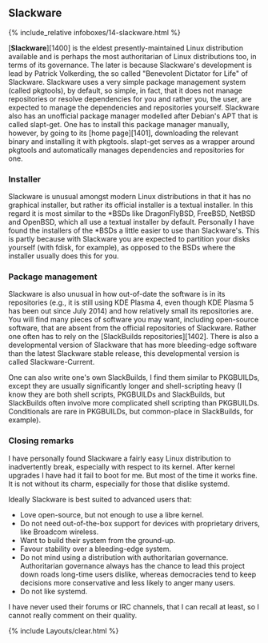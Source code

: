 ## Slackware
{% include_relative infoboxes/14-slackware.html %}

[**Slackware**][1400] is the eldest presently-maintained Linux distribution available and is perhaps the most authoritarian of Linux distributions too, in terms of its governance. The later is because Slackware's development is lead by Patrick Volkerding, the so called "Benevolent Dictator for Life" of Slackware. Slackware uses a very simple package management system (called pkgtools), by default, so simple, in fact, that it does not manage repositories or resolve dependencies for you and rather you, the user, are expected to manage the dependencies and repositories yourself. Slackware also has an unofficial package manager modelled after Debian's APT that is called slapt-get. One has to install this package manager manually, however, by going to its [home page][1401], downloading the relevant binary and installing it with pkgtools. slapt-get serves as a wrapper around pkgtools and automatically manages dependencies and repositories for one.

### Installer
Slackware is unusual amongst modern Linux distributions in that it has no graphical installer, but rather its official installer is a textual installer. In this regard it is most similar to the &#42;BSDs like DragonFlyBSD, FreeBSD, NetBSD and OpenBSD, which all use a textual installer by default. Personally I have found the installers of the &#42;BSDs a little easier to use than Slackware's. This is partly because with Slackware you are expected to partition your disks yourself (with fdisk, for example), as opposed to the BSDs where the installer usually does this for you. 

### Package management
Slackware is also unusual in how out-of-date the software is in its repositories (e.g., it is still using KDE Plasma 4, even though KDE Plasma 5 has been out since July 2014) and how relatively small its repositories are. You will find many pieces of software you may want, including open-source software, that are absent from the official repositories of Slackware. Rather one often has to rely on the [SlackBuilds repositories][1402]. There is also a developmental version of Slackware that has more bleeding-edge software than the latest Slackware stable release, this developmental version is called Slackware-Current. 

One can also write one's own SlackBuilds, I find them similar to PKGBUILDs, except they are usually significantly longer and shell-scripting heavy (I know they are both shell scripts, PKGBUILDs and SlackBuilds, but SlackBuilds often involve more complicated shell scripting than PKGBUILDs. Conditionals are rare in PKGBUILDs, but common-place in SlackBuilds, for example).

### Closing remarks
I have personally found Slackware a fairly easy Linux distribution to inadvertently break, especially with respect to its kernel. After kernel upgrades I have had it fail to boot for me. But most of the time it works fine. It is not without its charm, especially for those that dislike systemd.

Ideally Slackware is best suited to advanced users that:

* Love open-source, but not enough to use a libre kernel.
* Do not need out-of-the-box support for devices with proprietary drivers, like Broadcom wireless.
* Want to build their system from the ground-up.
* Favour stability over a bleeding-edge system.
* Do not mind using a distribution with authoritarian governance. Authoritarian governance always has the chance to lead this project down roads long-time users dislike, whereas democracies tend to keep decisions more conservative and less likely to anger many users.
* Do not like systemd.

I have never used their forums or IRC channels, that I can recall at least, so I cannot really comment on their quality. 

{% include Layouts/clear.html %}

